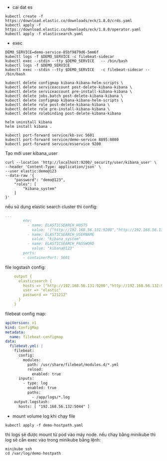 - cai dat es 
```shell
kubectl create -f https://download.elastic.co/downloads/eck/1.8.0/crds.yaml
kubectl apply -f https://download.elastic.co/downloads/eck/1.8.0/operator.yaml
kubectl apply -f elasticsearch.yaml
```
- exec 
```shell
DEMO_SERVICE=demo-service-85bf9879d6-5mm6f
kubectl logs -f $DEMO_SERVICE -c filebeat-sidecar
kubectl exec --stdin --tty $DEMO_SERVICE   -- /bin/bash
kubectl logs -f $DEMO_SERVICE
kubectl exec --stdin --tty $DEMO_SERVICE   -c filebeat-sidecar -- /bin/bash
```
```
kubectl delete configmap kibana-kibana-helm-scripts \
kubectl delete serviceaccount post-delete-kibana-kibana \
kubectl delete serviceaccount pre-install-kibana-kibana \
kubectl delete jobs.batch post-delete-kibana-kibana \
kubectl delete configmap kibana-kibana-helm-scripts \
kubectl delete role post-delete-kibana-kibana \
kubectl delete role pre-install-kibana-kibana \
kubectl delete rolebinding post-delete-kibana-kibana

helm uninstall kibana
helm install kibana .
```
```
kubectl port-forward service/kb-svc 5601
kubectl port-forward service/demo-service 8895:8080
kubectl port-forward service/esservice 9200
```

Tạo mới user kibana_user
```shell
curl --location 'http://localhost:9200/_security/user/kibana_user' \
--header 'Content-Type: application/json' \
--user elastic:demo@123
--data-raw '{
    "password": "demo@123",
    "roles": [
        "kibana_system"
    ]
}'
```

nếu sử dụng elastic search cluster thì config: 
```yml
...
        env:
          - name: ELASTICSEARCH_HOSTS
            value: '["http://192.168.56.131:9200","http://192.168.56.133:9200","http://192.168.56.133:9200"]'
          - name: ELASTICSEARCH_USERNAME
            value: "kibana_system"
          - name: ELASTICSEARCH_PASSWORD
            value: "kibana@123"
        ports:
        - containerPort: 5601
```

file logstash config: 
```yml
    output {
      elasticsearch {
        hosts => ["http://192.168.56.131:9200","http://192.168.56.132:9200","http://192.168.56.133:9200"]
        user => "elastic"
        password => "121212"
      }
    }
```

filebeat config map:
```yml
apiVersion: v1
kind: ConfigMap
metadata:
  name: filebeat-configmap
data:
  filebeat.yml: |
    filebeat:
      config:
        modules:
          path: /usr/share/filebeat/modules.d/*.yml
          reload:
            enabled: true
      inputs:
        - type: log
          enabled: true
          paths:
            - /app/logs/*.log
    output.logstash:
      hosts: [ "192.168.56.132:5044" ]
```

- mount volume log 
khi chạy file 
```shell
kubectl apply -f demo-hostpath.yaml
```

thì logs sẽ được mount từ pod vào máy node. 
nếu chạy bằng minikube thì log sẽ cần exec vào trong minikube bằng lệnh: 
```shell
minikube ssh 
cd /var/log/demo-hostpath
```